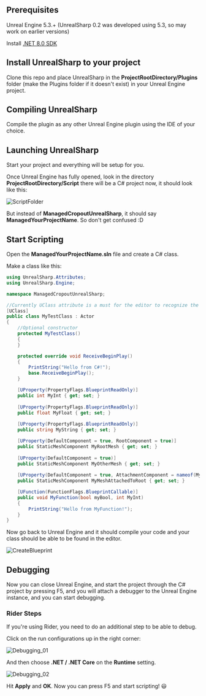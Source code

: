 ## Prerequisites

Unreal Engine 5.3.+ (UnrealSharp 0.2 was developed using 5.3, so may work on earlier versions)

Install [.NET 8.0 SDK](https://dotnet.microsoft.com/en-us/download/dotnet/8.0)

## Install UnrealSharp to your project

Clone this repo and place UnrealSharp in the **ProjectRootDirectory/Plugins** folder (make the Plugins folder if it doesn't exist) in your Unreal Engine project.

## Compiling UnrealSharp

Compile the plugin as any other Unreal Engine plugin using the IDE of your choice.

## Launching UnrealSharp

Start your project and everything will be setup for you.

Once Unreal Engine has fully opened, look in the directory **ProjectRootDirectory/Script** there will be a C# project now, it should look like this:

![ScriptFolder](https://github.com/UnrealSharp/UnrealSharp/assets/101010793/d55bc910-151f-4cf4-a72e-d696def6305c)

But instead of **ManagedCropoutUnrealSharp**, it should say **ManagedYourProjectName**. So don't get confused :D

## Start Scripting

Open the **ManagedYourProjectName.sln** file and create a C# class. 

Make a class like this:

```c#
using UnrealSharp.Attributes;
using UnrealSharp.Engine;

namespace ManagedCropoutUnrealSharp;

//Currently UClass attribute is a must for the editor to recognize the class
[UClass]
public class MyTestClass : Actor
{
    //Optional constructor
    protected MyTestClass()
    {
    }

    protected override void ReceiveBeginPlay()
    {
        PrintString("Hello from C#!");
        base.ReceiveBeginPlay();
    }

    [UProperty(PropertyFlags.BlueprintReadOnly)]
    public int MyInt { get; set; }
    
    [UProperty(PropertyFlags.BlueprintReadOnly)]
    public float MyFloat { get; set; }
    
    [UProperty(PropertyFlags.BlueprintReadOnly)]
    public string MyString { get; set; }

    [UProperty(DefaultComponent = true, RootComponent = true)]
    public StaticMeshComponent MyRootMesh { get; set; }
    
    [UProperty(DefaultComponent = true)]
    public StaticMeshComponent MyOtherMesh { get; set; }
    
    [UProperty(DefaultComponent = true, AttachmentComponent = nameof(MyRootMesh))]
    public StaticMeshComponent MyMeshAttachedToRoot { get; set; }

    [UFunction(FunctionFlags.BlueprintCallable)]
    public void MyFunction(bool myBool, int MyInt)
    {
        PrintString("Hello from MyFunction!");
    }
}
```

Now go back to Unreal Engine and it should compile your code and your class should be able to be found in the editor.

![CreateBlueprint](https://github.com/UnrealSharp/UnrealSharp/assets/101010793/d4199bc8-522d-49db-acca-8e66b7857806)

## Debugging

Now you can close Unreal Engine, and start the project through the C# project by pressing F5, and you will attach a debugger to the Unreal Engine instance, and you can start debugging.

### Rider Steps 

If you're using Rider, you need to do an additional step to be able to debug.

Click on the run configurations up in the right corner:

![Debugging_01](https://github.com/UnrealSharp/UnrealSharp/assets/101010793/d235ead9-befd-4dab-9437-fd2d02edbcd6)

And then choose **.NET / .NET Core** on the **Runtime** setting.

![Debugging_02](https://github.com/UnrealSharp/UnrealSharp/assets/101010793/e6145fbe-826c-41e2-a1f4-6d4857eba73a)

Hit **Apply** and **OK**. Now you can press F5 and start scripting! 😃






